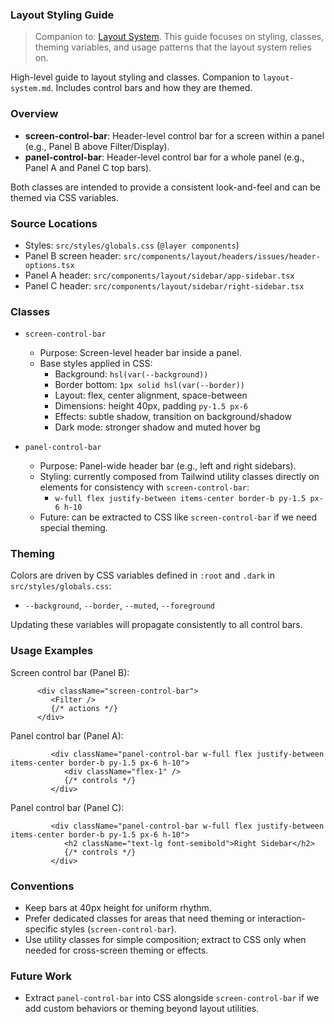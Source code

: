 ### Layout Styling Guide

> Companion to: [Layout System](./layout-system.md). This guide focuses on styling, classes, theming variables, and usage patterns that the layout system relies on.

High-level guide to layout styling and classes. Companion to `layout-system.md`. Includes control bars and how they are themed.

### Overview

- **screen-control-bar**: Header-level control bar for a screen within a panel (e.g., Panel B above Filter/Display).
- **panel-control-bar**: Header-level control bar for a whole panel (e.g., Panel A and Panel C top bars).

Both classes are intended to provide a consistent look-and-feel and can be themed via CSS variables.

### Source Locations

- Styles: `src/styles/globals.css` (`@layer components`)
- Panel B screen header: `src/components/layout/headers/issues/header-options.tsx`
- Panel A header: `src/components/layout/sidebar/app-sidebar.tsx`
- Panel C header: `src/components/layout/sidebar/right-sidebar.tsx`

### Classes

- `screen-control-bar`

   - Purpose: Screen-level header bar inside a panel.
   - Base styles applied in CSS:
      - Background: `hsl(var(--background))`
      - Border bottom: `1px solid hsl(var(--border))`
      - Layout: flex, center alignment, space-between
      - Dimensions: height 40px, padding `py-1.5 px-6`
      - Effects: subtle shadow, transition on background/shadow
      - Dark mode: stronger shadow and muted hover bg

- `panel-control-bar`
   - Purpose: Panel-wide header bar (e.g., left and right sidebars).
   - Styling: currently composed from Tailwind utility classes directly on elements for consistency with `screen-control-bar`:
      - `w-full flex justify-between items-center border-b py-1.5 px-6 h-10`
   - Future: can be extracted to CSS like `screen-control-bar` if we need special theming.

### Theming

Colors are driven by CSS variables defined in `:root` and `.dark` in `src/styles/globals.css`:

- `--background`, `--border`, `--muted`, `--foreground`

Updating these variables will propagate consistently to all control bars.

### Usage Examples

Screen control bar (Panel B):

```startLine:endLine:src/components/layout/headers/issues/header-options.tsx
      <div className="screen-control-bar">
         <Filter />
         {/* actions */}
      </div>
```

Panel control bar (Panel A):

```startLine:endLine:src/components/layout/sidebar/app-sidebar.tsx
         <div className="panel-control-bar w-full flex justify-between items-center border-b py-1.5 px-6 h-10">
            <div className="flex-1" />
            {/* controls */}
         </div>
```

Panel control bar (Panel C):

```startLine:endLine:src/components/layout/sidebar/right-sidebar.tsx
         <div className="panel-control-bar w-full flex justify-between items-center border-b py-1.5 px-6 h-10">
            <h2 className="text-lg font-semibold">Right Sidebar</h2>
            {/* controls */}
         </div>
```

### Conventions

- Keep bars at 40px height for uniform rhythm.
- Prefer dedicated classes for areas that need theming or interaction-specific styles (`screen-control-bar`).
- Use utility classes for simple composition; extract to CSS only when needed for cross-screen theming or effects.

### Future Work

- Extract `panel-control-bar` into CSS alongside `screen-control-bar` if we add custom behaviors or theming beyond layout utilities.
